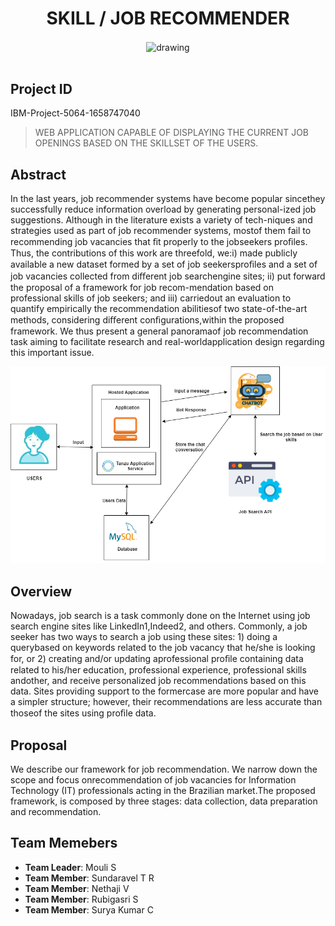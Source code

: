 <div align="center">

# **SKILL / JOB RECOMMENDER**

<img src="https://upload.wikimedia.org/wikipedia/commons/5/51/IBM_logo.svg"  align="center" alt="drawing" width="200" />

</div>
<br>

## Project ID

IBM-Project-5064-1658747040

> WEB APPLICATION CAPABLE OF DISPLAYING THE CURRENT JOB OPENINGS BASED ON THE SKILLSET OF THE USERS.

## Abstract

In the last years, job recommender systems have become popular sincethey successfully reduce information overload by generating personal-ized job suggestions. Although in the literature exists a variety of tech-niques and strategies used as part of job recommender systems, mostof them fail to recommending job vacancies that ﬁt properly to the jobseekers proﬁles. Thus, the contributions of this work are threefold, we:i) made publicly available a new dataset formed by a set of job seekersproﬁles and a set of job vacancies collected from diﬀerent job searchengine sites; ii) put forward the proposal of a framework for job recom-mendation based on professional skills of job seekers; and iii) carriedout an evaluation to quantify empirically the recommendation abilitiesof two state-of-the-art methods, considering diﬀerent conﬁgurations,within the proposed framework. We thus present a general panoramaof job recommendation task aiming to facilitate research and real-worldapplication design regarding this important issue.

![This is an image](./assets/images/Telecom-Skill%20.png)

## Overview

Nowadays, job search is a task commonly done on the Internet using job search engine sites like LinkedIn1,Indeed2, and others. Commonly, a job seeker has two ways to search a job using these sites: 1) doing a querybased on keywords related to the job vacancy that he/she is looking for, or 2) creating and/or updating aprofessional proﬁle containing data related to his/her education, professional experience, professional skills andother, and receive personalized job recommendations based on this data. Sites providing support to the formercase are more popular and have a simpler structure; however, their recommendations are less accurate than thoseof the sites using proﬁle data.

## Proposal

We describe our framework for job recommendation. We narrow down the scope and focus onrecommendation of job vacancies for Information Technology (IT) professionals acting in the Brazilian market.The proposed framework, is composed by three stages: data collection, data preparation and recommendation.

## Team Memebers

<ul>
<li><b>Team Leader</b>: Mouli S</li>
<li><b>Team Member</b>: Sundaravel T R</li>
<li><b>Team Member</b>: Nethaji V</li>
<li><b>Team Member</b>: Rubigasri S</li>
<li><b>Team Member</b>: Surya Kumar C</li>
</ul>
